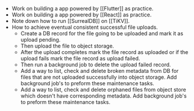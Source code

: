 - Work on building a app powered by [[Flutter]] as practice.
- Work on building a app powered by [[React]] as practice.
- Note down how to run [[SurrealDB]] on [[TiKV]].
- How to achieve eventual consistent successful file uploads.
	- Create a DB record for the file going to be uploaded and mark it as upload pending.
	- Then upload the file to object storage.
	- After the upload completes mark the file record as uploaded or if the upload fails mark the file record as upload failed.
	- Then run a background job to delete the upload failed record.
	- Add a way to list, check and delete broken metadata from DB for files that are not uploaded successfully into object storage. Add background job's to preform these maintenance tasks.
	- Add a way to list, check and delete orphaned files from object store which doesn't have corresponding metadata. Add background job's to preform these maintenance tasks.